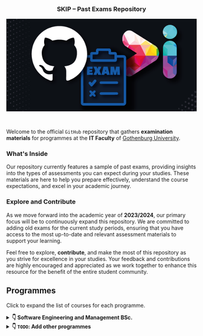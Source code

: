 <h3 align="center">SKIP – Past Exams Repository</h3>
<p align="center">
  <img align="center" src="docs/assets/skip-past-exams-poster.png"/>
</p><br>

Welcome to the official `GitHub` repository that gathers **examination materials** for programmes at the **IT Faculty** of [Gothenburg University](https://www.gu.se/).

### What's Inside

Our repository currently features a sample of past exams, providing insights into the types of assessments you can expect during your studies. These materials are here to help you prepare effectively, understand the course expectations, and excel in your academic journey.

### Explore and Contribute

As we move forward into the academic year of **2023/2024**, our primary focus will be to continuously expand this repository. We are committed to adding old exams for the current study periods, ensuring that you have access to the most up-to-date and relevant assessment materials to support your learning.

Feel free to explore, **contribute**, and make the most of this repository as you strive for excellence in your studies. Your feedback and contributions are highly encouraged and appreciated as we work together to enhance this resource for the benefit of the entire student community.

## Programmes

Click to expand the list of courses for each programme.

<details>
<summary><b>&#x1F447; Software Engineering and Management BSc.</b></summary>

### Year 1:

- [DIT023  - Mathematical Foundations for Software Engineering](https://github.com/skipgu/past-exams/tree/main/exams/DIT023)
- [DIT033  - Data Management](https://github.com/skipgu/past-exams/tree/main/exams/DIT033)
- [DIT043 - Object oriented programming](https://github.com/skipgu/past-exams/tree/main/exams/DIT043)
- [DIT046 - Requirements and User Experience](https://github.com/skipgu/past-exams/tree/main/exams/DIT046)
- [DIT182 - Datastructures and Algorithms - Chalmers repository](https://github.com/ChalmersGU-data-structure-courses/past-exams/tree/898fde17e9b76906ed57fdbb963f4281a84e0e70)

***

### Year 2:

- [DIT342 - Web Development](https://github.com/skipgu/past-exams/tree/main/exams/DIT342)
- [DIT345 - Software Architecture](https://github.com/skipgu/past-exams/tree/main/exams/DIT345)
- [DIT636 - Software Quality and Testing](https://github.com/skipgu/past-exams/tree/main/exams/DIT636)

***

### Year 3:

- [DIT822 - Software Engineering for AI Systems](https://github.com/skipgu/past-exams/tree/main/exams/DIT822)

</details>

<details>
<summary><b>&#x1F447; <code>TODO</code>: Add other programmes</b></summary>

This section is currently under construction. Please check back later!

</details>
